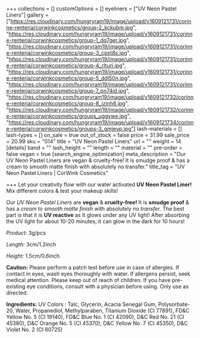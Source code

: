 +++
collections = []
customOptions = []
eyeliners = ["UV Neon Pastel Liners"]
gallery = ["https://res.cloudinary.com/hungryram19/image/upload/v1609121731/corinne-renteria/corwinkcosmetics/group-2_kckubm.jpg", "https://res.cloudinary.com/hungryram19/image/upload/v1609121731/corinne-renteria/corwinkcosmetics/group-1_dq7ger.jpg", "https://res.cloudinary.com/hungryram19/image/upload/v1609121731/corinne-renteria/corwinkcosmetics/group-3_cpxt8s.jpg", "https://res.cloudinary.com/hungryram19/image/upload/v1609121731/corinne-renteria/corwinkcosmetics/group-4_rlturi.jpg", "https://res.cloudinary.com/hungryram19/image/upload/v1609121731/corinne-renteria/corwinkcosmetics/group-5_ddl50n.jpg", "https://res.cloudinary.com/hungryram19/image/upload/v1609121731/corinne-renteria/corwinkcosmetics/group-7_pn74id.jpg", "https://res.cloudinary.com/hungryram19/image/upload/v1609121732/corinne-renteria/corwinkcosmetics/group-8_izinh6.jpg", "https://res.cloudinary.com/hungryram19/image/upload/v1609121732/corinne-renteria/corwinkcosmetics/groups_uggvwe.jpg", "https://res.cloudinary.com/hungryram19/image/upload/v1609121734/corinne-renteria/corwinkcosmetics/groups-3_gmjeyp.jpg"]
lash-materials = []
lash-types = []
on_sale = true
out_of_stock = false
price = 31.99
sale_price = 20.99
sku = "014"
title = "UV Neon Pastel Liners"
url = ""
weight = 14
[details]
band = ""
lash_height = ""
length = ""
material = ""
pre-order = false
vegan = true
[search_engine_optimization]
meta_description = "Our UV Neon Pastel Liners are vegan & cruelty-free! It is smudge proof & has a cream to smooth matte finish with absolutely no transfer."
title_tag = "UV Neon Pastel Liners | CorWink Cosmetics"

+++
Let your creativity flow with our water activated **UV Neon Pastel Liner!** Mix different colors & test your makeup skills!

Our _UV Neon Pastel Liners_ are **vegan** & **cruelty-free!** It is **smudge proof** & has a _cream_ to _smooth matte finish_ with absolutely _no transfer._ The best part is that it is **UV reactive** as It glows under any UV light! After absorbing the UV light for about 10-20 minutes, it can glow in the dark for 10 hours!

_Product:_ 3g/pcs

_Length:_ 3cm/1.2inch

_Height:_ 1.5cm/0.6inch

**Caution:** Please perform a patch test before use in case of allergies. If contact in eyes, wash eyes thoroughly with water. If allergens persist, seek medical attention. Please keep out of reach of children. If you have pre-existing eye conditions, consult with a physician before using. Only use as directed.

**Ingredients:** UV Colors : Talc, Glycerin, Acacia Senegal Gum, Polysorbate-20, Water, Propanediol, Methylparaben, Titanium Dioxide (CI 77891), FD&C Yellow No. 5 (CI 19140), FD&C Blue No. 1 (CI 42090), D&C Red No. 21 (CI 45380), D&C Orange No. 5 (CI 45370), D&C Yellow No. 7 (CI 45350), D&C Violet No. 2 (CI 60725)
